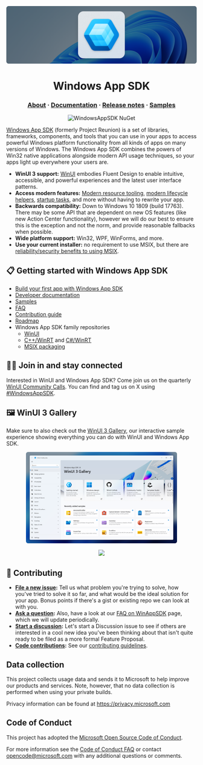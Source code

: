 <p align="center">
  <a href="https://aka.ms/winappsdk">
    <img src="./docs/images/header.png" alt="Windows App SDK Banner" />
  </a>
</p>

<h1 align="center">Windows App SDK</h1>

<h3 align="center">
  <a href="https://learn.microsoft.com/windows/apps/windows-app-sdk">About</a>
  <span> · </span>
  <a href="https://learn.microsoft.com/windows/apps/desktop">Documentation</a>
  <span> · </span>
  <a href="https://learn.microsoft.com/windows/apps/windows-app-sdk/release-channels">Release notes</a>
  <span> · </span>
  <a href="https://github.com/microsoft/WindowsAppSDK-Samples">Samples</a>
</h3>

<p align="center">
  <a style="text-decoration:none" href="https://www.nuget.org/packages/Microsoft.WindowsAppSDK">
    <img src="https://img.shields.io/nuget/v/Microsoft.WindowsAppSDK" alt="WindowsAppSDK NuGet" /></a>
</p>

[Windows App SDK](https://aka.ms/winappsdk) (formerly Project Reunion) is a set of libraries, frameworks, components, and tools that you can use in your apps to access powerful Windows platform functionality from all kinds of apps on many versions of Windows. The Windows App SDK combines the powers of Win32 native applications alongside modern API usage techniques, so your apps light up everywhere your users are.

- **WinUI 3 support:** [WinUI](https://aka.ms/winui) embodies Fluent Design to enable intuitive, accessible, and powerful experiences and the latest user interface patterns.
- **Access modern features:** [Modern resource tooling](https://github.com/microsoft/WindowsAppSDK/issues/11), [modern lifecycle helpers](https://github.com/microsoft/WindowsAppSDK/issues/9), [startup tasks](https://github.com/microsoft/WindowsAppSDK/issues/10), and more without having to rewrite your app.
- **Backwards compatibility:** Down to Windows 10 1809 (build 17763). There may be some API that are dependent on new OS features
(like new Action Center functionality), however we will do our best to ensure this is the exception and not the norm, and provide reasonable fallbacks when possible.
- **Wide platform support:** Win32, WPF, WinForms, and more.
- **Use your current installer:** no requirement to use MSIX, but there are [reliability/security benefits to using MSIX](https://docs.microsoft.com/windows/msix/overview#key-features).

## 📋 Getting started with Windows App SDK

* [Build your first app with Windows App SDK](https://learn.microsoft.com/windows/apps/winui/winui3/create-your-first-winui3-app)
* [Developer documentation](https://aka.ms/windowsappsdkdocs)
* [Samples](https://github.com/microsoft/WindowsAppSDK-Samples)
* [FAQ](docs/faq.md)
* [Contribution guide](docs/contributor-guide.md)
* [Roadmap](./docs/roadmap.md)
* Windows App SDK family repositories
  * [WinUI](https://github.com/microsoft/microsoft-ui-xaml)
  * [C++/WinRT](https://github.com/microsoft/CppWinRT) and [C#/WinRT](https://github.com/microsoft/CsWinRT)
  * [MSIX packaging](https://github.com/microsoft/msix-packaging)

## 👨‍💻 Join in and stay connected

Interested in WinUI and Windows App SDK? Come join us on the quarterly [WinUI Community Calls](https://www.youtube.com/playlist?list=PLI_J2v67C23ZqsolUDaHoFkF1GKvGrttB).
You can find and tag us on X using [#WindowsAppSDK](https://twitter.com/search?q=%23WindowsAppSDK).

## 🖼️ WinUI 3 Gallery

Make sure to also check out the [WinUI 3 Gallery](https://aka.ms/winui-gallery), our interactive sample experience showing everything you can do with WinUI and Windows App SDK.

<p align="center"><img src="./docs/images/winui-gallery.png" alt="WinUI 3 Gallery" width="400"/></p>

<p align="center">
  <a style="text-decoration:none" href="https://apps.microsoft.com/detail/9NGHP3DX8HDX?launch=true&mode=full">
    <picture>
      <source media="(prefers-color-scheme: light)" srcset="https://get.microsoft.com/images/en-us%20dark.svg" width="200" />
      <img src="https://get.microsoft.com/images/en-us%20light.svg" width="200" />
  </picture></a>
</p>

## 📢 Contributing

- **[File a new issue](https://github.com/microsoft/WindowsAppSDK/issues/new/choose):** Tell us what problem you're trying to solve, how you've tried to solve it so far, and what would be the ideal solution for your app. Bonus points if there's a gist or existing repo we can look at with you.
- **[Ask a question](https://github.com/microsoft/WindowsAppSDK/discussions/categories/q-a):** Also, have a look at our [FAQ on WinAppSDK](docs/faq.md) page, which we will update periodically.
- **[Start a discussion](https://github.com/microsoft/WindowsAppSDK/discussions):** Let's start a Discussion issue to see if others are interested in a cool new idea you've been thinking about that isn't quite ready to be filed as a more formal Feature Proposal.
- **[Code contributions](docs/contributor-guide.md):** See our [contributing guidelines](docs/contributor-guide.md).

## Data collection

This project collects usage data and sends it to Microsoft to help improve our products and services. Note, however, that no data collection is performed when using your private builds.

Privacy information can be found at https://privacy.microsoft.com

## Code of Conduct

This project has adopted the [Microsoft Open Source Code of Conduct](https://opensource.microsoft.com/codeofconduct).

For more information see the [Code of Conduct FAQ](https://opensource.microsoft.com/codeofconduct/faq) or
contact [opencode@microsoft.com](mailto:opencode@microsoft.com) with any additional questions or comments.
